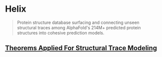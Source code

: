 # Helix
> Protein structure database surfacing and connecting unseen structural traces among AlphaFold's 214M+ predicted protein structures into cohesive prediction models.
>
> 

## [Theorems Applied For Structural Trace Modeling](https://github.com/davidkimai/helix/blob/main/00.%20structural_trace_modeling_theorems.md)

